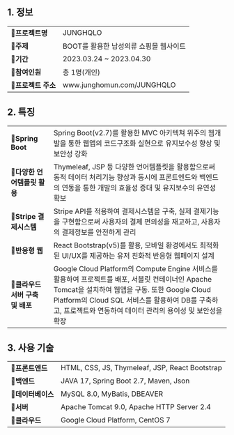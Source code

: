 ## 1. 정보
<table style="width:100%">
  <tr>
    <td><b>🔹프로젝트명</b></td>
    <td>JUNGHQLO</td>
  </tr>
  <tr>
    <td><b>🔹주제</b></td>
    <td>BOOT를 활용한 남성의류 쇼핑몰 웹사이트</td>
  </tr>
  <tr>
    <td><b>🔹기간</b></td>
    <td>2023.03.24 ~ 2023.04.30</td>
  </tr>
  <tr>
    <td><b>🔹참여인원</b></td>
    <td>총 1명(개인)</td>
  </tr>
  <tr>
    <td><b>🔹프로젝트 주소</b></td>
    <td>www.junghomun.com/JUNGHQLO</td>
  </tr>
</table>

## 2. 특징
<table style="width:100%">
  <tr>
    <td><b>🔹Spring Boot</b></td>
    <td>Spring Boot(v2.7)를 활용한 MVC 아키텍쳐 위주의 웹개발을 통한 웹앱의 코드구조화 실현으로 유지보수성 향상 및 보안성 강화</td>
  </tr>
  <tr>
    <td><b>🔹다양한 언어템플릿 활용</b></td>
    <td>Thymeleaf, JSP 등 다양한 언어템플릿을 활용함으로써 동적 데이터 처리기능 향상과 동시에 프론트엔드와 백엔드의 연동을 통한 개발의 효율성 증대 및 유지보수의 유연성 확보</td>
  </tr>
  <tr>
    <td><b>🔹Stripe 결제시스템</b></td>
    <td>Stripe API를 적용하여 결제시스템을 구축, 실제 결제기능을 구현함으로써 사용자의 결제 편의성을 재고하고, 사용자의 결제정보를 안전하게 관리</td>
  </tr>
  <tr>
    <td><b>🔹반응형 웹</b></td>
    <td>React Bootstrap(v5)를 활용, 모바일 환경에서도 최적화된 UI/UX를 제공하는 유저 친화적 반응형 웹페이지 설계</td>
  </tr>
  <tr>
    <td><b>🔹클라우드 서버 구축 및 배포</b></td>
    <td>Google Cloud Platform의 Compute Engine 서비스를 활용하여 프로젝트를 배포, 서블릿 컨테이너인 Apache Tomcat을 설치하여 웹앱을 구동. 또한 Google Cloud Platform의 Cloud SQL 서비스를 활용하여 DB를 구축하고, 프로젝트와 연동하여 데이터 관리의 용이성 및 보안성을 확장</td>
  </tr>
</table>

## 3. 사용 기술
<table style="width:100%">
  <tr>
    <td><b>🔹프론트엔드</b></td>
    <td>HTML, CSS, JS, Thymeleaf, JSP, React Bootstrap</td>
  </tr>
  <tr>
    <td><b>🔹백엔드</b></td>
    <td>JAVA 17, Spring Boot 2.7, Maven, Json</td>
  </tr>
  <tr>
    <td><b>🔹데이터베이스</b></td>
    <td>MySQL 8.0, MyBatis, DBEAVER</td>
  </tr>
  <tr>
    <td><b>🔹서버</b></td>
    <td>Apache Tomcat 9.0, Apache HTTP Server 2.4</td>
  </tr>
  <tr>
    <td><b>🔹클라우드</b></td>
    <td>Google Cloud Platform, CentOS 7</td>
  </tr>
</table>